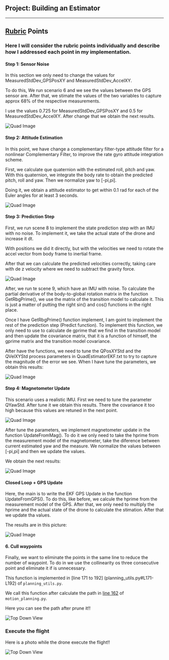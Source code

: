 ## Project: Building an Estimator

---



## [Rubric](https://review.udacity.com/#!/rubrics/1807/view) Points

### Here I will consider the rubric points individually and describe how I addressed each point in my implementation.  





#### Step 1: Sensor Noise

In this section we only need to change the values for MeasuredStdDev_GPSPosXY and MeasuredStdDev_AccelXY.

To do this, We run scenario 6 and we see the values between the GPS sensor are. After that, we stimate the values of the two variables to capture approx 68% of the respective measurements. 

I use the values 0.725 for MeasuredStdDev_GPSPosXY and 0.5 for MeasuredStdDev_AccelXY. After change that we obtain the next results.

![Quad Image](./images/step1.png)


#### Step 2: Attitude Estimation

In this point, we have change a complementary filter-type attitude filter for a nonlinear Complementary Filter, to improve the rate gyro attitude integration scheme. 

First, we calculate que quaternion with the estimated roll, pitch and yaw. With this quaternion, we integrate the body rate to obtain the predicted pitch, roll and yaw. Then we normalize yaw to [-pi,pi].

Doing it, we obtain a attitude estimator to get within 0.1 rad for each of the Euler angles for at least 3 seconds.

![Quad Image](./images/step2.png)


#### Step 3: Prediction Step

First, we run scene 8 to implement the state prediction step with an IMU with no noise. To implement it, we take the actual state of the drone and increase it dt.

With positions we did it directly, but with the velocities we need to rotate the accel vector from body frame to inertial frame.

After that we can calculate the predicted velocities correctly, taking care with de z velocity where we need to subtract the gravity force.

![Quad Image](./images/step3_a.png)

After, we run te scene 9, which have an IMU with noise. To  calculate the partial derivative of the body-to-global rotation matrix in the function GetRbgPrime(), we use the matrix of the transition model to calculate it. This is just a matter of putting the right sin() and cos() functions in the right place.

Once I have GetRbgPrime() function implement, I am goint to implement the rest of the prediction step (Predict function). To implement this function, we only need to use to calculate de gprime that we find in the transition model and then update the covariance matrix, that it is a function of himself, the gprime matrix and the transition model covariance.

After have the functions, we need to tune the QPosXYStd and the QVelXYStd process parameters in QuadEstimatorEKF.txt to try to capture the magnitude of the error we see. When I have tune the parameters, we obtain this results: 

![Quad Image](./images/step3_b.png)



#### Step 4: Magnetometer Update

This scenario uses a realistic IMU. First we need to tune the parameter QYawStd. After tune it we obtain this results. There the covariance it too high because this values are retuned in the next point.

![Quad Image](./images/step4_a.png)

After tune the parameters, we implement magnetometer update in the function UpdateFromMag(). To do it we only need to take the hprime from the measurement model of the magnetometer, take the diference between current estimated yaw and the measure. We normalize the values between [-pi,pi] and then we update the values.

We obtain the next results:

![Quad Image](./images/step4_b.png)

#### Closed Loop + GPS Update

Here, the main is to write the EKF GPS Update in the function UpdateFromGPS(). To do this, like before, we calcule the hprime from the measurement model of the GPS. After that, we only need to multiply the hprime and the actual state of the drone to calculate the stimation. After that we update tha values. 

The results are in this picture:

![Quad Image](./images/step5.png)

#### 6. Cull waypoints 

Finally, we want to eliminate the points in the same line to reduce the number of waypoint. To do in we use the collinearity os three consecutive point and eliminate it if is unnecessary. 

This function is implemented in [line 171 to 192] (planning_utils.py#L171-L192) of `planning_utils.py`.

We call this function after calculate the path in [line 162](motion_planning.py#L162) of `motion_planning.py`.

Here you can see the path after prune it!!

![Top Down View](./images/prune_path.png)


### Execute the flight

Here is a photo while the drone execute the flight!!

![Top Down View](./images/flight.png)

